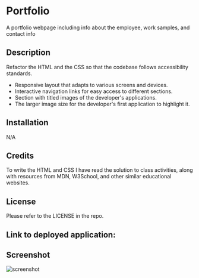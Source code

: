 # Portfolio
A portfolio webpage including info about the employee, work samples, and contact info

## Description

Refactor the HTML and the CSS so that the codebase follows accessibility standards.

- Responsive layout that adapts to various screens and devices.
- Interactive navigation links for easy access to different sections.
- Section with titled images of the developer's applications.
- The larger image size for the developer's first application to highlight it.


## Installation
N/A

## Credits

To write the HTML and CSS I have read the solution to class activities, along with resources from MDN, W3School, and other similar educational websites.

## License

Please refer to the LICENSE in the repo.

## Link to deployed application:

## Screenshot

![screenshot](https://github.com/bahossdev/Portfolio/assets/148646212/01c30a92-dc36-4cfd-8c37-1f69a880e2b1)

